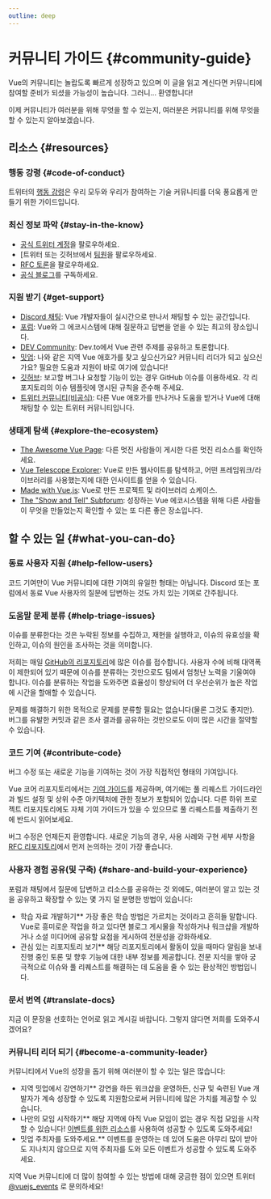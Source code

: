 ```yaml
---
outline: deep
---
```


# 커뮤니티 가이드 {#community-guide}

Vue의 커뮤니티는 놀랍도록 빠르게 성장하고 있으며 이 글을 읽고 계신다면 커뮤니티에 참여할 준비가 되셨을 가능성이 높습니다. 그러니... 환영합니다!

이제 커뮤니티가 여러분을 위해 무엇을 할 수 있는지, 여러분은 커뮤니티를 위해 무엇을 할 수 있는지 알아보겠습니다.

## 리소스 {#resources}

### 행동 강령 {#code-of-conduct}

트위터의 [행동 강령](/about/coc)은 우리 모두와 우리가 참여하는 기술 커뮤니티를 더욱 풍요롭게 만들기 위한 가이드입니다.

### 최신 정보 파악 {#stay-in-the-know}

- [공식 트위터 계정](https://twitter.com/vuejs)을 팔로우하세요.
- [트위터 또는 깃허브에서 [팀원](./team)을 팔로우하세요.
- [RFC 토론](https://github.com/vuejs/rfcs)을 팔로우하세요.
- [공식 블로그](https://blog.vuejs.org/)를 구독하세요.

### 지원 받기 {#get-support}

- [Discord 채팅](https://discord.com/invite/vue): Vue 개발자들이 실시간으로 만나서 채팅할 수 있는 공간입니다.
- [포럼](https://forum.vuejs.org/): Vue와 그 에코시스템에 대해 질문하고 답변을 얻을 수 있는 최고의 장소입니다.
- [DEV Community](https://dev.to/t/vue): Dev.to에서 Vue 관련 주제를 공유하고 토론합니다.
- [밋업](https://events.vuejs.org/meetups): 나와 같은 지역 Vue 애호가를 찾고 싶으신가요? 커뮤니티 리더가 되고 싶으신가요? 필요한 도움과 지원이 바로 여기에 있습니다!
- [깃허브](https://github.com/vuejs): 보고할 버그나 요청할 기능이 있는 경우 GitHub 이슈를 이용하세요. 각 리포지토리의 이슈 템플릿에 명시된 규칙을 준수해 주세요.
- [트위터 커뮤니티(비공식)](https://twitter.com/i/communities/1516368750634840064): 다른 Vue 애호가를 만나거나 도움을 받거나 Vue에 대해 채팅할 수 있는 트위터 커뮤니티입니다.

### 생태계 탐색 {#explore-the-ecosystem}

- [The Awesome Vue Page](https://github.com/vuejs/awesome-vue): 다른 멋진 사람들이 게시한 다른 멋진 리소스를 확인하세요.
- [Vue Telescope Explorer](https://vuetelescope.com/explore): Vue로 만든 웹사이트를 탐색하고, 어떤 프레임워크/라이브러리를 사용했는지에 대한 인사이트를 얻을 수 있습니다.
- [Made with Vue.js](https://madewithvuejs.com/): Vue로 만든 프로젝트 및 라이브러리 쇼케이스.
- [The "Show and Tell" Subforum](https://forum.vuejs.org/c/show-and-tell): 성장하는 Vue 에코시스템을 위해 다른 사람들이 무엇을 만들었는지 확인할 수 있는 또 다른 좋은 장소입니다.

## 할 수 있는 일 {#what-you-can-do}

### 동료 사용자 지원 {#help-fellow-users}

코드 기여만이 Vue 커뮤니티에 대한 기여의 유일한 형태는 아닙니다. Discord 또는 포럼에서 동료 Vue 사용자의 질문에 답변하는 것도 가치 있는 기여로 간주됩니다.

### 도움말 문제 분류 {#help-triage-issues}

이슈를 분류한다는 것은 누락된 정보를 수집하고, 재현을 실행하고, 이슈의 유효성을 확인하고, 이슈의 원인을 조사하는 것을 의미합니다.

저희는 매일 [GitHub의 리포지토리](https://github.com/vuejs)에 많은 이슈를 접수합니다. 사용자 수에 비해 대역폭이 제한되어 있기 때문에 이슈를 분류하는 것만으로도 팀에서 엄청난 노력을 기울여야 합니다. 이슈를 분류하는 작업을 도와주면 효율성이 향상되어 더 우선순위가 높은 작업에 시간을 할애할 수 있습니다.

문제를 해결하기 위한 목적으로 문제를 분류할 필요는 없습니다(물론 그것도 좋지만). 버그를 유발한 커밋과 같은 조사 결과를 공유하는 것만으로도 이미 많은 시간을 절약할 수 있습니다.

### 코드 기여 {#contribute-code}

버그 수정 또는 새로운 기능을 기여하는 것이 가장 직접적인 형태의 기여입니다.

Vue 코어 리포지토리에서는 [기여 가이드](https://github.com/vuejs/core/blob/main/.github/contributing.md)를 제공하며, 여기에는 풀 리퀘스트 가이드라인과 빌드 설정 및 상위 수준 아키텍처에 관한 정보가 포함되어 있습니다. 다른 하위 프로젝트 리포지토리에도 자체 기여 가이드가 있을 수 있으므로 풀 리퀘스트를 제출하기 전에 반드시 읽어보세요.

버그 수정은 언제든지 환영합니다. 새로운 기능의 경우, 사용 사례와 구현 세부 사항을 [RFC 리포지토리](https://github.com/vuejs/rfcs/discussions)에서 먼저 논의하는 것이 가장 좋습니다.

### 사용자 경험 공유(및 구축) {#share-and-build-your-experience}

포럼과 채팅에서 질문에 답변하고 리소스를 공유하는 것 외에도, 여러분이 알고 있는 것을 공유하고 확장할 수 있는 몇 가지 덜 분명한 방법이 있습니다:

- 학습 자료 개발하기** 가장 좋은 학습 방법은 가르치는 것이라고 흔히들 말합니다. Vue로 흥미로운 작업을 하고 있다면 블로그 게시물을 작성하거나 워크샵을 개발하거나 소셜 미디어에 공유할 요점을 게시하여 전문성을 강화하세요.
- 관심 있는 리포지토리 보기** 해당 리포지토리에서 활동이 있을 때마다 알림을 보내 진행 중인 토론 및 향후 기능에 대한 내부 정보를 제공합니다. 전문 지식을 쌓아 궁극적으로 이슈와 풀 리퀘스트를 해결하는 데 도움을 줄 수 있는 환상적인 방법입니다.

### 문서 번역 {#translate-docs}

지금 이 문장을 선호하는 언어로 읽고 계시길 바랍니다. 그렇지 않다면 저희를 도와주시겠어요? 

### 커뮤니티 리더 되기 {#become-a-community-leader}

커뮤니티에서 Vue의 성장을 돕기 위해 여러분이 할 수 있는 일은 많습니다:

- 지역 밋업에서 강연하기** 강연을 하든 워크샵을 운영하든, 신규 및 숙련된 Vue 개발자가 계속 성장할 수 있도록 지원함으로써 커뮤니티에 많은 가치를 제공할 수 있습니다.
- 나만의 모임 시작하기** 해당 지역에 아직 Vue 모임이 없는 경우 직접 모임을 시작할 수 있습니다! [이벤트를 위한 리소스](https://events.vuejs.org/resources/#getting-started)를 사용하여 성공할 수 있도록 도와주세요!
- 밋업 주최자를 도와주세요.** 이벤트를 운영하는 데 있어 도움은 아무리 많이 받아도 지나치지 않으므로 지역 주최자를 도와 모든 이벤트가 성공할 수 있도록 도와주세요.

지역 Vue 커뮤니티에 더 많이 참여할 수 있는 방법에 대해 궁금한 점이 있으면 트위터 [@vuejs_events](https://www.twitter.com/vuejs_events) 로 문의하세요!

